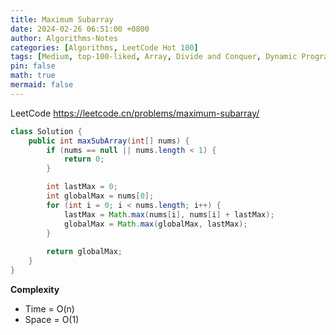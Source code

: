 ```yaml
---
title: Maximum Subarray
date: 2024-02-26 06:51:00 +0800
author: Algorithms-Notes
categories: [Algorithms, LeetCode Hot 100]
tags: [Medium, top-100-liked, Array, Divide and Conquer, Dynamic Programming]
pin: false
math: true
mermaid: false
---
```


LeetCode <https://leetcode.cn/problems/maximum-subarray/>

```java
class Solution {
    public int maxSubArray(int[] nums) {
        if (nums == null || nums.length < 1) {
            return 0;
        }

        int lastMax = 0;
        int globalMax = nums[0];
        for (int i = 0; i < nums.length; i++) {
            lastMax = Math.max(nums[i], nums[i] + lastMax);
            globalMax = Math.max(globalMax, lastMax);
        }
        
        return globalMax;
    }
}
```

**Complexity**

* Time = O(n) 
* Space = O(1) 
